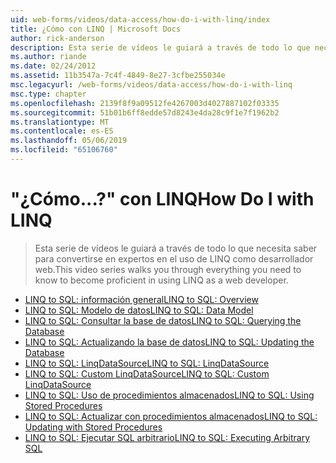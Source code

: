 ```yaml
---
uid: web-forms/videos/data-access/how-do-i-with-linq/index
title: ¿Cómo con LINQ | Microsoft Docs
author: rick-anderson
description: Esta serie de vídeos le guiará a través de todo lo que necesita saber para convertirse en expertos en el uso de LINQ como desarrollador web.
ms.author: riande
ms.date: 02/24/2012
ms.assetid: 11b3547a-7c4f-4849-8e27-3cfbe255034e
msc.legacyurl: /web-forms/videos/data-access/how-do-i-with-linq
msc.type: chapter
ms.openlocfilehash: 2139f8f9a09512fe4267003d4027887102f03335
ms.sourcegitcommit: 51b01b6ff8edde57d8243e4da28c9f1e7f1962b2
ms.translationtype: MT
ms.contentlocale: es-ES
ms.lasthandoff: 05/06/2019
ms.locfileid: "65106760"
---
```

# <a name="how-do-i-with-linq"></a><span data-ttu-id="abfde-103">"¿Cómo...?" con LINQ</span><span class="sxs-lookup"><span data-stu-id="abfde-103">How Do I with LINQ</span></span>

> <span data-ttu-id="abfde-104">Esta serie de vídeos le guiará a través de todo lo que necesita saber para convertirse en expertos en el uso de LINQ como desarrollador web.</span><span class="sxs-lookup"><span data-stu-id="abfde-104">This video series walks you through everything you need to know to become proficient in using LINQ as a web developer.</span></span>

- [<span data-ttu-id="abfde-105">LINQ to SQL: información general</span><span class="sxs-lookup"><span data-stu-id="abfde-105">LINQ to SQL: Overview</span></span>](how-do-i-linq-to-sql-overview.md)
- [<span data-ttu-id="abfde-106">LINQ to SQL: Modelo de datos</span><span class="sxs-lookup"><span data-stu-id="abfde-106">LINQ to SQL: Data Model</span></span>](how-do-i-linq-to-sql-data-model.md)
- [<span data-ttu-id="abfde-107">LINQ to SQL: Consultar la base de datos</span><span class="sxs-lookup"><span data-stu-id="abfde-107">LINQ to SQL: Querying the Database</span></span>](how-do-i-linq-to-sql-querying-the-database.md)
- [<span data-ttu-id="abfde-108">LINQ to SQL: Actualizando la base de datos</span><span class="sxs-lookup"><span data-stu-id="abfde-108">LINQ to SQL: Updating the Database</span></span>](how-do-i-linq-to-sql-updating-the-database.md)
- [<span data-ttu-id="abfde-109">LINQ to SQL: LinqDataSource</span><span class="sxs-lookup"><span data-stu-id="abfde-109">LINQ to SQL: LinqDataSource</span></span>](how-do-i-linq-to-sql-linqdatasource.md)
- [<span data-ttu-id="abfde-110">LINQ to SQL: Custom LinqDataSource</span><span class="sxs-lookup"><span data-stu-id="abfde-110">LINQ to SQL: Custom LinqDataSource</span></span>](how-do-i-linq-to-sql-custom-linqdatasource.md)
- [<span data-ttu-id="abfde-111">LINQ to SQL: Uso de procedimientos almacenados</span><span class="sxs-lookup"><span data-stu-id="abfde-111">LINQ to SQL: Using Stored Procedures</span></span>](how-do-i-linq-to-sql-using-stored-procedures.md)
- [<span data-ttu-id="abfde-112">LINQ to SQL: Actualizar con procedimientos almacenados</span><span class="sxs-lookup"><span data-stu-id="abfde-112">LINQ to SQL: Updating with Stored Procedures</span></span>](how-do-i-linq-to-sql-updating-with-stored-procedures.md)
- [<span data-ttu-id="abfde-113">LINQ to SQL: Ejecutar SQL arbitrario</span><span class="sxs-lookup"><span data-stu-id="abfde-113">LINQ to SQL: Executing Arbitrary SQL</span></span>](how-do-i-linq-to-sql-executing-arbitrary-sql.md)
